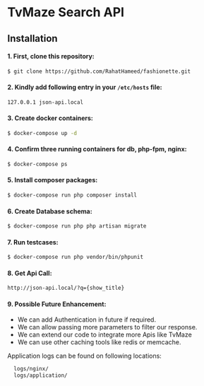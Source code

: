 # TvMaze Search API

## Installation

####  1. First, clone this repository:

```bash
$ git clone https://github.com/RahatHameed/fashionette.git
```
####  2. Kindly add following entry in your `/etc/hosts` file:

```bash
127.0.0.1 json-api.local
```

####  3. Create docker containers:

```bash
$ docker-compose up -d
```

#### 4. Confirm three running containers for db, php-fpm, nginx:

```bash
$ docker-compose ps 
```

#### 5. Install composer packages:

```bash
$ docker-compose run php composer install 
```

#### 6. Create Database schema:

```bash
$ docker-compose run php php artisan migrate 
```

####  7. Run testcases:

```bash
$ docker-compose run php vendor/bin/phpunit
```

#### 8. Get Api Call:
```bash
http://json-api.local/?q={show_title}
```

#### 9. Possible Future Enhancement:
- We can add Authentication in future if required.
- We can allow passing more parameters to filter our response.
- We can extend our code to integrate more Apis like TvMaze
- We can use other caching tools like redis or memcache.

Application logs can be found on following locations:
```bash
  logs/nginx/
  logs/application/
```

